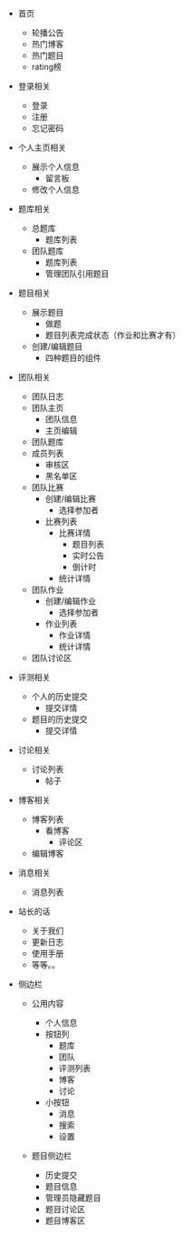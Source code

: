 - 首页
	- 轮播公告
	- 热门博客
	- 热门题目
	- rating榜


- 登录相关
	- 登录
	- 注册
	- 忘记密码


- 个人主页相关
	- 展示个人信息 
		- 留言板
	- 修改个人信息


- 题库相关
	- 总题库
		- 题库列表
	- 团队题库 
		- 题库列表
		- 管理团队引用题目


- 题目相关
	- 展示题目
		- 做题
		- 题目列表完成状态（作业和比赛才有）
	- 创建/编辑题目
		- 四种题目的组件


- 团队相关
	- 团队日志
	- 团队主页
		- 团队信息
		- 主页编辑
	- 团队题库
	- 成员列表
		- 审核区
		- 黑名单区
	- 团队比赛
		- 创建/编辑比赛
			- 选择参加者
		- 比赛列表
			- 比赛详情
				- 题目列表
				- 实时公告
				- 倒计时
			- 统计详情
	- 团队作业
		- 创建/编辑作业
			- 选择参加者
		- 作业列表
			- 作业详情
			- 统计详情
	- 团队讨论区


- 评测相关
	- 个人的历史提交
		- 提交详情
	- 题目的历史提交
		- 提交详情


- 讨论相关
	- 讨论列表
		- 帖子


- 博客相关
	- 博客列表
		- 看博客 
			- 评论区
	- 编辑博客


- 消息相关
	- 消息列表


- 站长的话
	- 关于我们
	- 更新日志
	- 使用手册
	- 等等。。


- 侧边栏
	- 公用内容
		- 个人信息
		- 按钮列
			- 题库
			- 团队
			- 评测列表
			- 博客
			- 讨论
		- 小按钮
			- 消息
			- 搜索
			- 设置
	
	
	- 题目侧边栏
		- 历史提交
		- 题目信息 
		- 管理员隐藏题目
		- 题目讨论区
		- 题目博客区